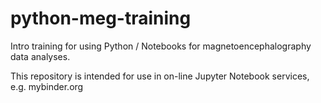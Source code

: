 # python-meg-training
Intro training for using Python / Notebooks for magnetoencephalography data analyses.

This repository is intended for use in on-line Jupyter Notebook services, e.g. mybinder.org
